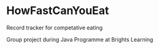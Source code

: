 # HowFastCanYouEat
Record tracker for competative eating


Group project during Java Programme at Brights Learning
